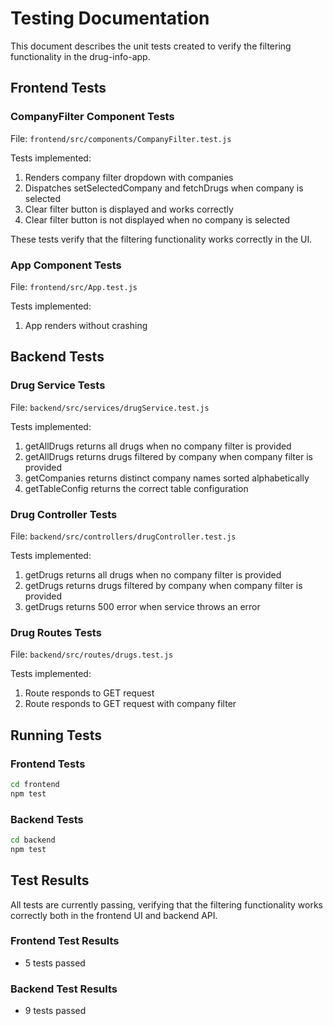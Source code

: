 # Testing Documentation

This document describes the unit tests created to verify the filtering functionality in the drug-info-app.

## Frontend Tests

### CompanyFilter Component Tests

File: `frontend/src/components/CompanyFilter.test.js`

Tests implemented:
1. Renders company filter dropdown with companies
2. Dispatches setSelectedCompany and fetchDrugs when company is selected
3. Clear filter button is displayed and works correctly
4. Clear filter button is not displayed when no company is selected

These tests verify that the filtering functionality works correctly in the UI.

### App Component Tests

File: `frontend/src/App.test.js`

Tests implemented:
1. App renders without crashing

## Backend Tests

### Drug Service Tests

File: `backend/src/services/drugService.test.js`

Tests implemented:
1. getAllDrugs returns all drugs when no company filter is provided
2. getAllDrugs returns drugs filtered by company when company filter is provided
3. getCompanies returns distinct company names sorted alphabetically
4. getTableConfig returns the correct table configuration

### Drug Controller Tests

File: `backend/src/controllers/drugController.test.js`

Tests implemented:
1. getDrugs returns all drugs when no company filter is provided
2. getDrugs returns drugs filtered by company when company filter is provided
3. getDrugs returns 500 error when service throws an error

### Drug Routes Tests

File: `backend/src/routes/drugs.test.js`

Tests implemented:
1. Route responds to GET request
2. Route responds to GET request with company filter

## Running Tests

### Frontend Tests

```bash
cd frontend
npm test
```

### Backend Tests

```bash
cd backend
npm test
```

## Test Results

All tests are currently passing, verifying that the filtering functionality works correctly both in the frontend UI and backend API.

### Frontend Test Results
- 5 tests passed

### Backend Test Results
- 9 tests passed